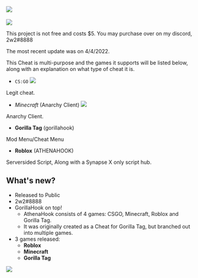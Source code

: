 # ![](https://img.shields.io/badge/Gorilla-Hook-9cf?style=flat-square&logo=Google)

![](https://img.shields.io/badge/build-1.0.0.0-blue?style=flat-square&logo=4chan&color=006600)

This project is not free and costs $5. You may purchase over on my discord, 2w2#8888

The most recent update was on 4/4/2022.

This Cheat is multi-purpose and the games it supports will be listed below, along with an explanation on what type of cheat it is.

- `CS:GO` ![](https://img.shields.io/badge/Meteor-Hook-purple?color=ED1C40&style=flat-square&logo=Meteor)

Legit cheat.

- _Minecraft_ (Anarchy Client) ![](https://img.shields.io/badge/salad-client-orange?style=flat-square&logo=AWSLambda)

Anarchy Client.

- **Gorilla Tag**  (gorillahook)

Mod Menu/Cheat Menu
  - __Roblox__ (ATHENAHOOK)
  
  Serversided Script, Along with a Synapse X only script hub.
## What's new?
- Released to Public
- 2w2#8888 
- GorillaHook on top!
  - AthenaHook consists of 4 games: CSGO, Minecraft, Roblox and Gorilla Tag. 
  - It was originally created as a Cheat for Gorilla Tag, but branched out into multiple games.
- 3 games released:
  - **Roblox**
  - **Minecraft**
  - **Gorilla Tag**

![](https://img.shields.io/badge/discord-.gg/sNNA8MSPCn-black?style=flat-square&logo=discord)


